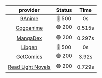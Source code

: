 | **provider** | **Status** | **Time** |
|:--------:|:------:|:----:|
| [9Anime](https://9anime.to) | 🔴 500 | 0s |
| [Gogoanime](https://gogoanime.gg) | 🟢 200 | 0.515s |
| [MangaDex](https://mangadex.org) | 🟢 200 | 0.297s |
| [Libgen](http://libgen) | 🔴 500 | 0s |
| [GetComics](https://getcomics.info/) | 🟢 200 | 3.92s |
| [Read Light Novels](https://readlightnovels.net) | 🟢 200 | 0.729s |
